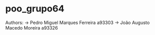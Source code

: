# poo_grupo64
Authors:
-> Pedro Miguel Marques Ferreira a93303
-> João Augusto Macedo Moreira a93326
